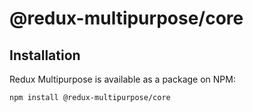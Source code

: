 # @redux-multipurpose/core

## Installation
Redux Multipurpose is available as a package on NPM:

    npm install @redux-multipurpose/core
